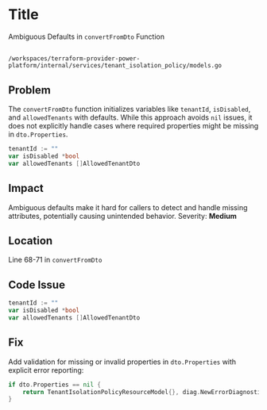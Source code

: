 # Title

Ambiguous Defaults in `convertFromDto` Function

##

`/workspaces/terraform-provider-power-platform/internal/services/tenant_isolation_policy/models.go`

## Problem

The `convertFromDto` function initializes variables like `tenantId`, `isDisabled`, and `allowedTenants` with defaults. While this approach avoids `nil` issues, it does not explicitly handle cases where required properties might be missing in `dto.Properties`.

```go
tenantId := ""
var isDisabled *bool
var allowedTenants []AllowedTenantDto
```

## Impact

Ambiguous defaults make it hard for callers to detect and handle missing attributes, potentially causing unintended behavior. Severity: **Medium**

## Location

Line 68-71 in `convertFromDto`

## Code Issue

```go
tenantId := ""
var isDisabled *bool
var allowedTenants []AllowedTenantDto
```

## Fix

Add validation for missing or invalid properties in `dto.Properties` with explicit error reporting:
```go
if dto.Properties == nil {
	return TenantIsolationPolicyResourceModel{}, diag.NewErrorDiagnostic("Properties are nil")
}
```